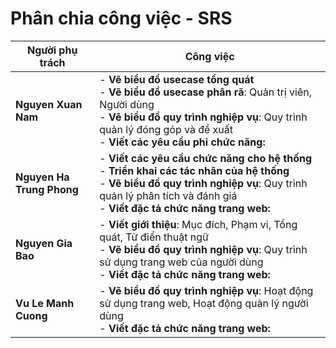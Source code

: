 # Phân chia công việc - SRS

| **Người phụ trách** | **Công việc**                                                                                                                                                                           |
|---------------------|----------------------------------------------------------------------------------------------------------------------------------------------------------------------------------------|
| **Nguyen Xuan Nam** | - **Vẽ biểu đồ usecase tổng quát**<br>- **Vẽ biểu đồ usecase phân rã**: Quản trị viên, Người dùng<br>- **Vẽ biểu đồ quy trình nghiệp vụ**: Quy trình quản lý đóng góp và đề xuất<br>- **Viết các yêu cầu phi chức năng:** |
| **Nguyen Ha Trung Phong** | - **Viết các yêu cầu chức năng cho hệ thống**<br>- **Triển khai các tác nhân của hệ thống**<br>- **Vẽ biểu đồ quy trình nghiệp vụ**: Quy trình quản lý phân tích và đánh giá<br>- **Viết đặc tả chức năng trang web:** |
| **Nguyen Gia Bao**  | - **Viết giới thiệu**: Mục đích, Phạm vi, Tổng quát, Từ điển thuật ngữ<br>- **Vẽ biểu đồ quy trình nghiệp vụ**: Quy trình sử dụng trang web của người dùng<br>- **Viết đặc tả chức năng trang web:**                |
| **Vu Le Manh Cuong** | - **Vẽ biểu đồ quy trình nghiệp vụ**: Hoạt động sử dụng trang web, Hoạt động quản lý người dùng<br>- **Viết đặc tả chức năng trang web:**                                       |


<!--
TASK 1: SRS

* Nguyen Xuan Nam
- Vẽ biểu đồ usecase tổng quát
- Vẽ biểu đồ usecase phân rã: Quản trị viên, Người dùng
- Vẽ biểu đồ quy trình nghiệp vụ: Quy trình quản lý đóng góp và đề xuất,  

- Viết các yêu cầu phi chức năng

* Nguyen Ha Trung Phong
- Viết các yêu cầu chức năng cho hệ thống
- Triển khai các tác nhân của hệ thống
- Vẽ biểu đồ quy trình nghiệp vụ: Quy trình quản lý phân tích và đánh giá


- Viết đặc tả chức năng trang web: 

* Nguyen Gia Bao
- Viết giới thiệu : Mục đích, Phạm vi, Tổng quát, Từ điển thuật ngữ
- Vẽ biểu đồ quy trình nghiệp vụ: Quy trình sử dụng trang web cảu người dùng


- Viết đặc tả chức năng trang web: 

Vu Le Manh Cuong
- Vẽ biểu đồ quy trình nghiệp vụ: Hoạt động sử dụng trang web, Hoạt động quản lí người dùng


- Viết đặc tả chức năng trang web: 

-->
